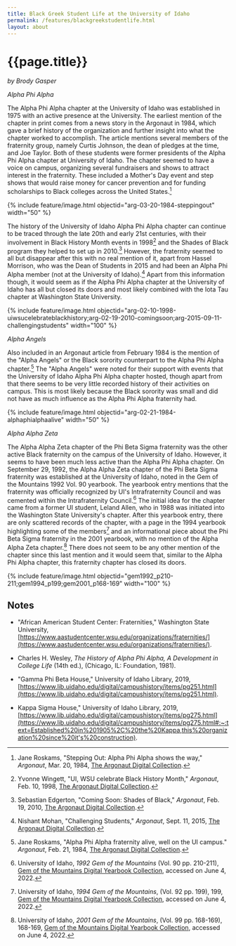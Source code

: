 ```yaml
---
title: Black Greek Student Life at the University of Idaho
permalink: /features/blackgreekstudentlife.html
layout: about
---
```


# {{page.title}}

*by Brody Gasper*


_Alpha Phi Alpha_

The Alpha Phi Alpha chapter at the University of Idaho was established in 1975 with an active presence at the University. The earliest mention of the chapter in print comes from a news story in the Argonaut in 1984, which gave a brief history of the organization and further insight into what the chapter worked to accomplish. The article mentions several members of the fraternity group, namely Curtis Johnson, the dean of pledges at the time, and Joe Taylor. Both of these students were former presidents of the Alpha Phi Alpha chapter at University of Idaho. The chapter seemed to have a voice on campus, organizing several fundraisers and shows to attract interest in the fraternity. These included a Mother's Day event and step shows that would raise money for cancer prevention and for funding scholarships to Black colleges across the United States.[^1]  

{% include feature/image.html objectid="arg-03-20-1984-steppingout" width="50" %}

The history of the University of Idaho Alpha Phi Alpha chapter can continue to be traced through the late 20th and early 21st centuries, with their involvement in Black History Month events in 1998[^2] and the Shades of Black program they helped to set up in 2010.[^3] However, the fraternity seemed to all but disappear after this with no real mention of it, apart from Hassel Morrison, who was the Dean of Students in 2015 and had been an Alpha Phi Alpha member (not at the University of Idaho).[^4] Apart from this information though, it would seem as if the Alpha Phi Alpha chapter at the University of Idaho has all but closed its doors and most likely combined with the Iota Tau chapter at Washington State University.

{% include feature/image.html objectid="arg-02-10-1998-uiwsucelebrateblackhistory;arg-02-19-2010-comingsoon;arg-2015-09-11-challengingstudents" width="100" %}

_Alpha Angels_

Also included in an Argonaut article from February 1984 is the mention of the "Alpha Angels" or the Black sorority counterpart to the Alpha Phi Alpha chapter.[^5]  The "Alpha Angels" were noted for their support with events that the University of Idaho Alpha Phi Alpha chapter hosted, though apart from that there seems to be very little recorded history of their activities on campus.  This is most likely because the Black sorority was small and did not have as much influence as the Alpha Phi Alpha fraternity had.  

{% include feature/image.html objectid="arg-02-21-1984-alphaphialphaalive" width="50" %}

_Alpha Alpha Zeta_

The Alpha Alpha Zeta chapter of the Phi Beta Sigma fraternity was the other active Black fraternity on the campus of the University of Idaho. However, it seems to have been much less active than the Alpha Phi Alpha chapter. On September 29, 1992, the Alpha Alpha Zeta chapter of the Phi Beta Sigma fraternity was established at the University of Idaho, noted in the Gem of the Mountains 1992 Vol. 90 yearbook.  The yearbook entry mentions that the fraternity was officially recognized by UI's Intrafraternity Council and was cemented within the Intrafraternity Council.[^6] The initial idea for the chapter came from a former UI student, Leland Allen, who in 1988 was initiated into the Washington State University's chapter.  After this yearbook entry, there are only scattered records of the chapter, with a page in the 1994 yearbook highlighting some of the members[^7] and an informational piece about the Phi Beta Sigma fraternity in the 2001 yearbook, with no mention of the Alpha Alpha Zeta chapter.[^8] There does not seem to be any other mention of the chapter since this last mention and it would seem that, similar to the Alpha Phi Alpha chapter, this fraternity chapter has closed its doors.

{% include feature/image.html objectid="gem1992_p210-211;gem1994_p199;gem2001_p168-169" width="100" %}


<!-- Footnotes themselves at the bottom. -->
## Notes

[^1]:
     Jane Roskams, "Stepping Out: Alpha Phi Alpha shows the way," _Argonaut_, Mar. 20, 1984, [The Argonaut Digital Collection](https://digital.lib.uidaho.edu/digital/collection/argonaut/id/9678).

[^2]:
     Yvonne Wingett, "UI, WSU celebrate Black History Month," _Argonaut_, Feb. 10, 1998, [The Argonaut Digital Collection](https://digital.lib.uidaho.edu/digital/collection/argonaut/id/11091).

[^3]:
     Sebastian Edgerton, "Coming Soon: Shades of Black," _Argonaut_, Feb. 19, 2010, [The Argonaut Digital Collection](https://digital.lib.uidaho.edu/digital/collection/argonaut/id/10636).

[^4]:
     Nishant Mohan, "Challenging Students," _Argonaut_, Sept. 11, 2015, [The Argonaut Digital Collection](https://digital.lib.uidaho.edu/digital/collection/argonaut/id/11602).

[^5]:
     Jane Roskams, "Alpha Phi Alpha fraternity alive, well on the UI campus." _Argonaut_, Feb. 21, 1984, [The Argonaut Digital Collection](https://digital.lib.uidaho.edu/digital/collection/argonaut/id/9766).

[^6]:
     University of Idaho, _1992 Gem of the Mountains_ (Vol. 90 pp. 210-211), [Gem of the Mountains Digital Yearbook Collection](https://digital.lib.uidaho.edu/digital/collection/gem/id/36380/rec/46), accessed on June 4, 2022.

[^7]:
      University of Idaho, _1994 Gem of the Mountains_, (Vol. 92 pp. 199), 199, [Gem of the Mountains Digital Yearbook Collection](https://digital.lib.uidaho.edu/digital/collection/gem/id/36649/rec/4), accessed on June 4, 2022.

[^8]:
       University of Idaho, _2001 Gem of the Mountains_, (Vol. 99 pp. 168-169), 168-169, [Gem of the Mountains Digital Yearbook Collection](https://digital.lib.uidaho.edu/digital/collection/gem/id/37696/rec/4), accessed on June 4, 2022.

- "African American Student Center: Fraternities," Washington State University, [https://www.aastudentcenter.wsu.edu/organizations/fraternities/](https://www.aastudentcenter.wsu.edu/organizations/fraternities/).

- Charles H. Wesley, _The History of Alpha Phi Alpha, A Development in College Life_ (14th ed.), (Chicago, IL: Foundation, 1981).

- "Gamma Phi Beta House," University of Idaho Library, 2019,	[https://www.lib.uidaho.edu/digital/campushistory/items/pg251.html](https://www.lib.uidaho.edu/digital/campushistory/items/pg251.html).

- Kappa Sigma House," University of Idaho Library, 2019, [https://www.lib.uidaho.edu/digital/campushistory/items/pg275.html](https://www.lib.uidaho.edu/digital/campushistory/items/pg275.html#:~:text=Established%20in%201905%2C%20the%20Kappa,this%20organization%20since%20it's%20construction).
